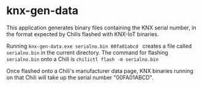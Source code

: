 # knx-gen-data

This application generates binary files containing the KNX serial number,
in the format expected by Chilis flashed with KNX-IoT binaries.

Running `knx-gen-data.exe serialno.bin 00fa01abcd ` creates a file called
`serialno.bin` in the current directory.  The command for flashing
`serialno.bin` onto a Chili is `chilictl flash -m serialno.bin`

Once flashed onto a Chili's manufacturer data page, KNX binaries running on
that Chili will take up the serial number "00FA01ABCD".
